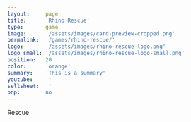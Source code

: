 ```yaml
---
layout:     page
title:      'Rhino Rescue'
type:       game
image:      '/assets/images/card-preview-cropped.png'
permalink:  '/games/rhino-rescue/'
logo:       '/assets/images/rhino-rescue-logo.png'
logo_small: '/assets/images/rhino-rescue-logo-small.png'
position:   20
color:      'orange'
summary:    'This is a summary'
youtube:    ''
sellsheet:  ''
pnp:        no
---
```


Rescue
